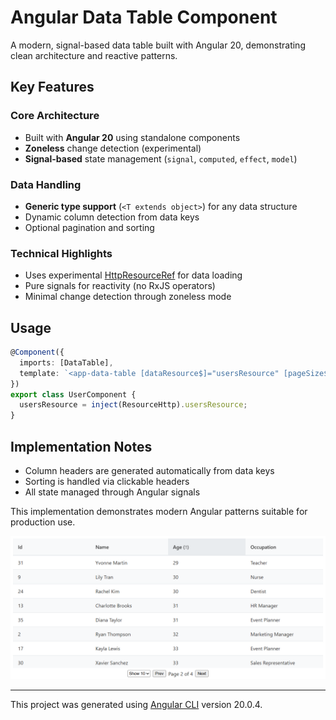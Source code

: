 # Angular Data Table Component

A modern, signal-based data table built with Angular 20, demonstrating clean architecture and reactive patterns.

## Key Features

### Core Architecture

- Built with **Angular 20** using standalone components
- **Zoneless** change detection (experimental)
- **Signal-based** state management (`signal`, `computed`, `effect`, `model`)

### Data Handling

- **Generic type support** (`<T extends object>`) for any data structure
- Dynamic column detection from data keys
- Optional pagination and sorting

### Technical Highlights

- Uses experimental [HttpResourceRef](https://angular.dev/guide/http/http-resource) for data loading
- Pure signals for reactivity (no RxJS operators)
- Minimal change detection through zoneless mode

## Usage

```typescript
@Component({
  imports: [DataTable],
  template: `<app-data-table [dataResource$]="usersResource" [pageSize$]="10" />`,
})
export class UserComponent {
  usersResource = inject(ResourceHttp).usersResource;
}
```

## Implementation Notes

- Column headers are generated automatically from data keys
- Sorting is handled via clickable headers
- All state managed through Angular signals

This implementation demonstrates modern Angular patterns suitable for production use.

![DataTable screenshot](./data-table-screenshot.png)

---

This project was generated using [Angular CLI](https://github.com/angular/angular-cli) version 20.0.4.
